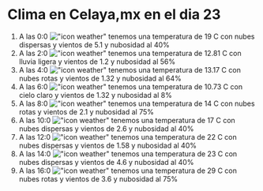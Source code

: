 # Clima en Celaya,mx en el dia 23

1. A las 0:0 !["icon weather"](http://openweathermap.org/img/w/03n.png) tenemos una temperatura de 19 C con nubes dispersas y  vientos de 5.1 y nubosidad al 40%
1. A las 2:0 !["icon weather"](http://openweathermap.org/img/w/10n.png) tenemos una temperatura de 12.81 C con lluvia ligera y  vientos de 1.2 y nubosidad al 56%
1. A las 4:0 !["icon weather"](http://openweathermap.org/img/w/04n.png) tenemos una temperatura de 13.17 C con nubes rotas y  vientos de 1.32 y nubosidad al 64%
1. A las 6:0 !["icon weather"](http://openweathermap.org/img/w/02n.png) tenemos una temperatura de 10.73 C con cielo claro y  vientos de 1.32 y nubosidad al 8%
1. A las 8:0 !["icon weather"](http://openweathermap.org/img/w/04n.png) tenemos una temperatura de 14 C con nubes rotas y  vientos de 2.1 y nubosidad al 75%
1. A las 10:0 !["icon weather"](http://openweathermap.org/img/w/03d.png) tenemos una temperatura de 17 C con nubes dispersas y  vientos de 2.6 y nubosidad al 40%
1. A las 12:0 !["icon weather"](http://openweathermap.org/img/w/03d.png) tenemos una temperatura de 22 C con nubes dispersas y  vientos de 1.58 y nubosidad al 40%
1. A las 14:0 !["icon weather"](http://openweathermap.org/img/w/03d.png) tenemos una temperatura de 23 C con nubes dispersas y  vientos de 4.6 y nubosidad al 40%
1. A las 16:0 !["icon weather"](http://openweathermap.org/img/w/04d.png) tenemos una temperatura de 29 C con nubes rotas y  vientos de 3.6 y nubosidad al 75%

